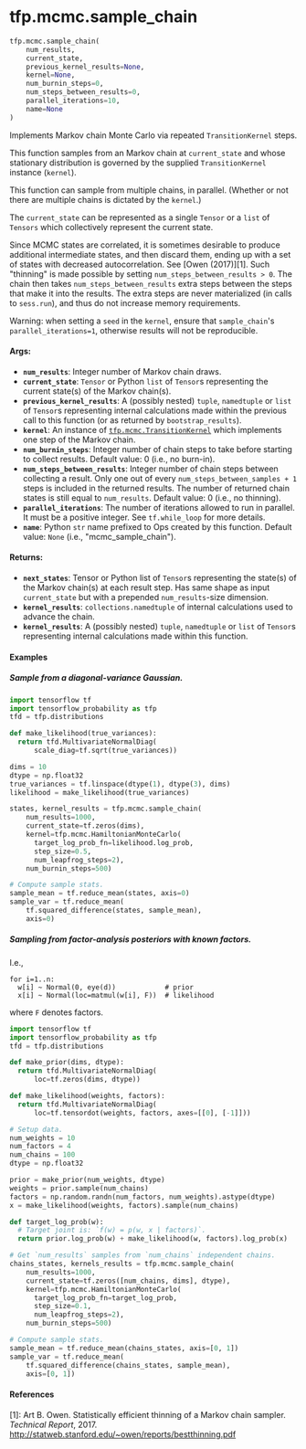 <div itemscope itemtype="http://developers.google.com/ReferenceObject">
<meta itemprop="name" content="tfp.mcmc.sample_chain" />
</div>

# tfp.mcmc.sample_chain

``` python
tfp.mcmc.sample_chain(
    num_results,
    current_state,
    previous_kernel_results=None,
    kernel=None,
    num_burnin_steps=0,
    num_steps_between_results=0,
    parallel_iterations=10,
    name=None
)
```

Implements Markov chain Monte Carlo via repeated `TransitionKernel` steps.

This function samples from an Markov chain at `current_state` and whose
stationary distribution is governed by the supplied `TransitionKernel`
instance (`kernel`).

This function can sample from multiple chains, in parallel. (Whether or not
there are multiple chains is dictated by the `kernel`.)

The `current_state` can be represented as a single `Tensor` or a `list` of
`Tensors` which collectively represent the current state.

Since MCMC states are correlated, it is sometimes desirable to produce
additional intermediate states, and then discard them, ending up with a set of
states with decreased autocorrelation.  See [Owen (2017)][1]. Such "thinning"
is made possible by setting `num_steps_between_results > 0`. The chain then
takes `num_steps_between_results` extra steps between the steps that make it
into the results. The extra steps are never materialized (in calls to
`sess.run`), and thus do not increase memory requirements.

Warning: when setting a `seed` in the `kernel`, ensure that `sample_chain`'s
`parallel_iterations=1`, otherwise results will not be reproducible.

#### Args:

* <b>`num_results`</b>: Integer number of Markov chain draws.
* <b>`current_state`</b>: `Tensor` or Python `list` of `Tensor`s representing the
    current state(s) of the Markov chain(s).
* <b>`previous_kernel_results`</b>: A (possibly nested) `tuple`, `namedtuple` or
    `list` of `Tensor`s representing internal calculations made within the
    previous call to this function (or as returned by `bootstrap_results`).
* <b>`kernel`</b>: An instance of <a href="../../tfp/mcmc/TransitionKernel.md"><code>tfp.mcmc.TransitionKernel</code></a> which implements one step
    of the Markov chain.
* <b>`num_burnin_steps`</b>: Integer number of chain steps to take before starting to
    collect results.
    Default value: 0 (i.e., no burn-in).
* <b>`num_steps_between_results`</b>: Integer number of chain steps between collecting
    a result. Only one out of every `num_steps_between_samples + 1` steps is
    included in the returned results.  The number of returned chain states is
    still equal to `num_results`.  Default value: 0 (i.e., no thinning).
* <b>`parallel_iterations`</b>: The number of iterations allowed to run in parallel.
      It must be a positive integer. See `tf.while_loop` for more details.
* <b>`name`</b>: Python `str` name prefixed to Ops created by this function.
    Default value: `None` (i.e., "mcmc_sample_chain").


#### Returns:

* <b>`next_states`</b>: Tensor or Python list of `Tensor`s representing the
    state(s) of the Markov chain(s) at each result step. Has same shape as
    input `current_state` but with a prepended `num_results`-size dimension.
* <b>`kernel_results`</b>: `collections.namedtuple` of internal calculations used to
    advance the chain.
* <b>`kernel_results`</b>: A (possibly nested) `tuple`, `namedtuple` or `list` of
    `Tensor`s representing internal calculations made within this function.

#### Examples

##### Sample from a diagonal-variance Gaussian.

```python
import tensorflow tf
import tensorflow_probability as tfp
tfd = tfp.distributions

def make_likelihood(true_variances):
  return tfd.MultivariateNormalDiag(
      scale_diag=tf.sqrt(true_variances))

dims = 10
dtype = np.float32
true_variances = tf.linspace(dtype(1), dtype(3), dims)
likelihood = make_likelihood(true_variances)

states, kernel_results = tfp.mcmc.sample_chain(
    num_results=1000,
    current_state=tf.zeros(dims),
    kernel=tfp.mcmc.HamiltonianMonteCarlo(
      target_log_prob_fn=likelihood.log_prob,
      step_size=0.5,
      num_leapfrog_steps=2),
    num_burnin_steps=500)

# Compute sample stats.
sample_mean = tf.reduce_mean(states, axis=0)
sample_var = tf.reduce_mean(
    tf.squared_difference(states, sample_mean),
    axis=0)
```

##### Sampling from factor-analysis posteriors with known factors.

I.e.,

```none
for i=1..n:
  w[i] ~ Normal(0, eye(d))            # prior
  x[i] ~ Normal(loc=matmul(w[i], F))  # likelihood
```

where `F` denotes factors.

```python
import tensorflow tf
import tensorflow_probability as tfp
tfd = tfp.distributions

def make_prior(dims, dtype):
  return tfd.MultivariateNormalDiag(
      loc=tf.zeros(dims, dtype))

def make_likelihood(weights, factors):
  return tfd.MultivariateNormalDiag(
      loc=tf.tensordot(weights, factors, axes=[[0], [-1]]))

# Setup data.
num_weights = 10
num_factors = 4
num_chains = 100
dtype = np.float32

prior = make_prior(num_weights, dtype)
weights = prior.sample(num_chains)
factors = np.random.randn(num_factors, num_weights).astype(dtype)
x = make_likelihood(weights, factors).sample(num_chains)

def target_log_prob(w):
  # Target joint is: `f(w) = p(w, x | factors)`.
  return prior.log_prob(w) + make_likelihood(w, factors).log_prob(x)

# Get `num_results` samples from `num_chains` independent chains.
chains_states, kernels_results = tfp.mcmc.sample_chain(
    num_results=1000,
    current_state=tf.zeros([num_chains, dims], dtype),
    kernel=tfp.mcmc.HamiltonianMonteCarlo(
      target_log_prob_fn=target_log_prob,
      step_size=0.1,
      num_leapfrog_steps=2),
    num_burnin_steps=500)

# Compute sample stats.
sample_mean = tf.reduce_mean(chains_states, axis=[0, 1])
sample_var = tf.reduce_mean(
    tf.squared_difference(chains_states, sample_mean),
    axis=[0, 1])
```

#### References

[1]: Art B. Owen. Statistically efficient thinning of a Markov chain sampler.
     _Technical Report_, 2017.
     http://statweb.stanford.edu/~owen/reports/bestthinning.pdf